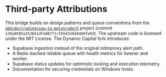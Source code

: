# Third-party Attributions

This bridge builds on design patterns and queue conventions from the
[`abhidp/tradingview-to-metatrader5`](https://github.com/abhidp/tradingview-to-metatrader5)
project (commit `139a8595a353841dfe88771cfb54320d4489fe03`). The upstream code is
licensed under the MIT License. The Dynamic Capital fork introduces:

- Supabase ingestion instead of the original mitmproxy alert path.
- A Redis-backed reliable queue with health metrics for listener and worker.
- Supabase status updates for optimistic locking and execution telemetry.
- Documentation for securing credentials on Windows hosts.
